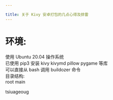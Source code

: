 ```yaml
---

title: 关于 Kivy 安卓打包的几点心得及排雷
---
```


# 环境:

使用 Ubuntu 20.04 操作系统  
已使用 pip3 安装 kivy kivymd pillow pygame 等库  
可以直接从 bash 调用 buildozer 命令  
目录结构:  
root
    main

tsiuageoug
